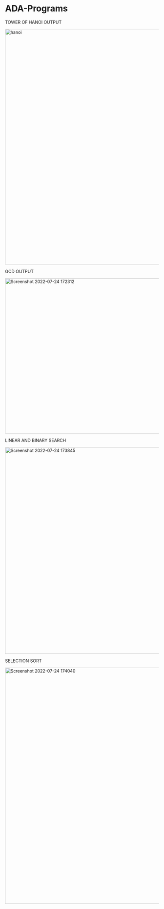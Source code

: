# ADA-Programs
TOWER OF HANOI OUTPUT 


<img width="768" alt="hanoi" src="https://user-images.githubusercontent.com/95582255/180645624-94058b85-9340-41d2-87a6-dfe8c2e3975a.png">



GCD OUTPUT


<img width="506" alt="Screenshot 2022-07-24 172312" src="https://user-images.githubusercontent.com/95582255/180645741-7a4f0a6d-8258-4d5f-9637-5ae3c7cd229e.png">




LINEAR AND BINARY SEARCH


<img width="674" alt="Screenshot 2022-07-24 173845" src="https://user-images.githubusercontent.com/95582255/180646274-a15fe33a-af48-4db0-830f-b9466be084c3.png">


SELECTION SORT


<img width="770" alt="Screenshot 2022-07-24 174040" src="https://user-images.githubusercontent.com/95582255/180646371-f6874821-079f-41d6-9ade-796756c036ea.png">
